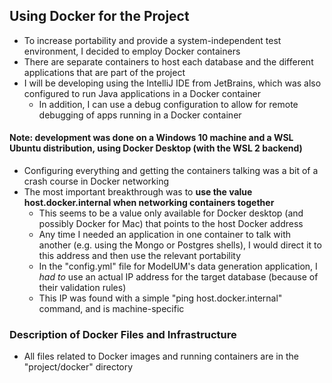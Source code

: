 ## Using Docker for the Project

* To increase portability and provide a system-independent test environment, I decided to employ Docker containers
* There are separate containers to host each database and the different applications that are part of the project
* I will be developing using the IntelliJ IDE from JetBrains, which was also configured to run Java applications in a Docker container
	* In addition, I can use a debug configuration to allow for remote debugging of apps running in a Docker container

#### Note: development was done on a Windows 10 machine and a WSL Ubuntu distribution, using Docker Desktop (with the WSL 2 backend)

* Configuring everything and getting the containers talking was a bit of a crash course in Docker networking
* The most important breakthrough was to **use the value host.docker.internal when networking containers together**
	* This seems to be a value only available for Docker desktop (and possibly Docker for Mac) that points to the host Docker address
	* Any time I needed an application in one container to talk with another (e.g. using the Mongo or Postgres shells), I would direct it to this address and then use the relevant portability
	* In the "config.yml" file for ModelUM's data generation application, I *had to* use an actual IP address for the target database (because of their validation rules)
	* This IP was found with a simple "ping host.docker.internal"  command, and is machine-specific
	
### Description of Docker Files and Infrastructure

* All files related to Docker images and running containers are in the "project/docker" directory

	